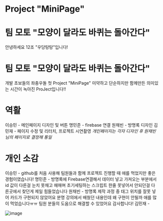 # Project "MiniPage"

# 팀 모토 "모양이 달라도 바퀴는 돌아간다"
안녕하세요 12조 "우당탕탕"입니다!

# 팀 모토 "모양이 달라도 바퀴는 돌아간다"
개발 초보들의 좌충우돌 첫 Project "MiniPage"
미약하고 단순하지만 함께만든 의미있는 시간이 녹아진 ProJect입니다!!

# 역활
이승민 - 메인페이지 디자인 및 버튼 
명민준 - firebase 연결
원채빈 - 방명록 디자인
김민재 - 페이지 수정 및 리터치, 프로젝트 시연촬영
*개인페이지는 각자 디자인 후 원채빈님의 페이지로 결정해 통일*

# 개인 소감
이승민 - github를 처음 사용해 팀원들과 함께 프로젝트 진행할 때 애를 먹었지만 좋은 경험이였습니다!
명민준 - 방명록에 Firebase연결해서 데이터 넣고 가져오는 부분에서 id 값이 다른걸 눈치 못채고 헤매며 초기세팅하는 스크립트 한줄 못넣어서 안되던걸 다른곳에서 찾던게 제일 힘들었습니다
원채빈 - 방명록 제작 과정 중 태그 위치를 잘못 넣어 카드가 구현되지 않았어요 분명 강의에서 배웠던 내용인데 왜 구현이 안될까 애를 많이 먹었습니다ㅠㅠ 팀원 분들의 도움으로 해결할 수 있었어요 감사합니다!
김민재 - 

![image](https://github.com/user-attachments/assets/10052894-c704-4563-b6c4-ba52e3527122)

